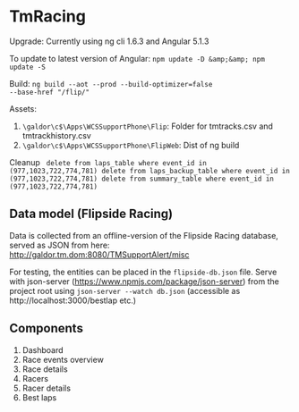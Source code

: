 # TmRacing


Upgrade:
Currently using ng cli 1.6.3 and Angular 5.1.3

To update to latest version of Angular:
`npm update -D &amp;&amp; npm update -S`



Build:
<code>ng build --aot --prod --build-optimizer=false --base-href "/flip/"</code>

Assets:
1. <code>\\galdor\c$\Apps\WCSSupportPhone\Flip</code>: Folder for tmtracks.csv and tmtrackhistory.csv 
1. <code>\\galdor\c$\Apps\WCSSupportPhone\FlipWeb</code>: Dist of ng build

Cleanup
<code>
delete from laps_table where event_id in  (977,1023,722,774,781)
delete from laps_backup_table  where event_id in  (977,1023,722,774,781)
delete from summary_table where event_id in (977,1023,722,774,781)
</code>
## Data model (Flipside Racing)

Data is collected from an offline-version of the Flipside Racing database, served as JSON from here:
http://galdor.tm.dom:8080/TMSupportAlert/misc

For testing, the entities can be placed in the <code>flipside-db.json</code> file.
Serve with json-server (https://www.npmjs.com/package/json-server) from the project root using
<code>json-server --watch db.json</code> (accessible as http://localhost:3000/bestlap etc.)

## Components

1.  Dashboard
1.  Race events overview
1.  Race details
1.  Racers
1.  Racer details
1.  Best laps



